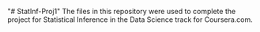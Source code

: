 "# StatInf-Proj1"
The files in this repository were used to complete the project for Statistical Inference in the Data Science track for Coursera.com.

